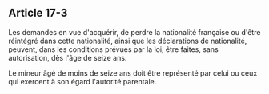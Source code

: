 Article 17-3
----
Les demandes en vue d'acquérir, de perdre la nationalité française ou d'être
réintégré dans cette nationalité, ainsi que les déclarations de nationalité,
peuvent, dans les conditions prévues par la loi, être faites, sans autorisation,
dès l'âge de seize ans.

Le mineur âgé de moins de seize ans doit être représenté par celui ou ceux qui
exercent à son égard l'autorité parentale.
